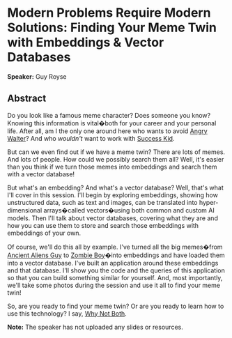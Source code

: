 ﻿# Modern Problems Require Modern Solutions: Finding Your Meme Twin with Embeddings & Vector Databases

**Speaker:** Guy Royse

## Abstract

Do you look like a famous meme character? Does someone you know? Knowing this information is vital�both for your career and your personal life. After all, am I the only one around here who wants to avoid [Angry Walter](https://knowyourmeme.com/memes/am-i-the-only-one-around-here)? And who *wouldn't* want to work with  [Success Kid](https://knowyourmeme.com/memes/success-kid-i-hate-sandcastles).

But can we even find out if we have a meme twin? There are lots of memes. And lots of people. How could we possibly search them all? Well, it's easier than you think if we turn those memes into embeddings and search them with a vector database!

But what's an embedding? And what's a vector database? Well, that's what I'll cover in this session. I'll begin by exploring embeddings, showing how unstructured data, such as text and images, can be translated into hyper-dimensional arrays�called vectors�using both common and custom AI models. Then I'll talk about vector databases, covering what they are and how you can use them to store and search those embeddings with embeddings of your own.

Of course, we'll do this all by example. I've turned all the big memes�from [Ancient Aliens Guy](https://knowyourmeme.com/memes/ancient-aliens) to [Zombie Boy](https://imgflip.com/memegenerator/184608242/zombie-boy)�into embeddings and have loaded them into a vector database. I've built an application around these embeddings and that database. I'll show you the code and the queries of this application so that you can build something similar for yourself. And, most importantly, we'll take some photos during the session and use it all to find your meme twin!

So, are you ready to find your meme twin? Or are you ready to learn how to use this technology? I say, [Why Not Both](https://knowyourmeme.com/memes/why-not-both-why-dont-we-have-both).

**Note:** The speaker has not uploaded any slides or resources.
